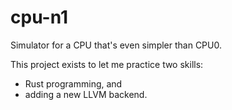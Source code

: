 # cpu-n1
Simulator for a CPU that's even simpler than CPU0.

This project exists to let me practice two skills:
- Rust programming, and
- adding a new LLVM backend.
